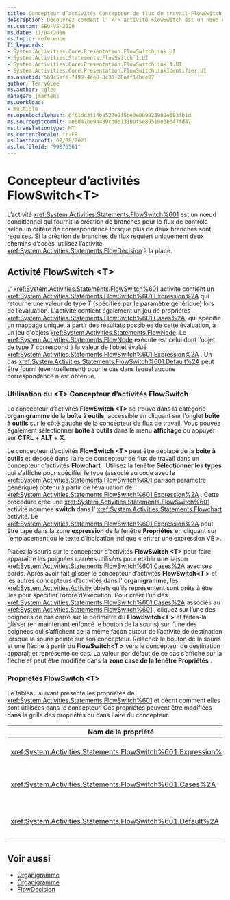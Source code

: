 ```yaml
---
title: Concepteur d’activités Concepteur de flux de travail-FlowSwitch &lt; T &gt;
description: Découvrez comment l' <T> activité FlowSwitch est un nœud conditionnel qui fournit une branche pour le workflow du contrôle basé sur le critère de correspondance.
ms.custom: SEO-VS-2020
ms.date: 11/04/2016
ms.topic: reference
f1_keywords:
- System.Activities.Core.Presentation.FlowSwitchLink.UI
- System.Activities.Statements.FlowSwitch`1.UI
- System.Activities.Core.Presentation.FlowSwitchLink`1.UI
- System.Activities.Core.Presentation.FlowSwitchLinkIdentifier.UI
ms.assetid: 5b9c5afe-7499-4ee8-8c33-28aff14bde07
author: TerryGLee
ms.author: tglee
manager: jmartens
ms.workload:
- multiple
ms.openlocfilehash: 6f61dd3f14ba527e9f5be0e009825902e683fb1d
ms.sourcegitcommit: ae6d47b09a439cd0e13180f5e89510e3e347fd47
ms.translationtype: MT
ms.contentlocale: fr-FR
ms.lasthandoff: 02/08/2021
ms.locfileid: "99876561"
---
```

# <a name="flowswitcht-activity-designer"></a>Concepteur d’activités FlowSwitch\<T>

L’activité <xref:System.Activities.Statements.FlowSwitch%601> est un nœud conditionnel qui fournit la création de branches pour le flux de contrôle selon un critère de correspondance lorsque plus de deux branches sont requises. Si la création de branches de flux requiert uniquement deux chemins d’accès, utilisez l’activité <xref:System.Activities.Statements.FlowDecision> à la place.

## <a name="the-flowswitcht-activity"></a>Activité FlowSwitch \<T>

L' <xref:System.Activities.Statements.FlowSwitch%601> activité contient un <xref:System.Activities.Statements.FlowSwitch%601.Expression%2A> qui retourne une valeur de type *T* (spécifiée par le paramètre générique) lors de l’évaluation. L'activité contient également un jeu de propriétés <xref:System.Activities.Statements.FlowSwitch%601.Cases%2A>, qui spécifie un mappage unique, à partir des résultats possibles de cette évaluation, à un jeu d'objets <xref:System.Activities.Statements.FlowNode>. Le <xref:System.Activities.Statements.FlowNode> exécuté est celui dont l’objet de type *T* correspond à la valeur de l’objet évalué <xref:System.Activities.Statements.FlowSwitch%601.Expression%2A> . Un cas <xref:System.Activities.Statements.FlowSwitch%601.Default%2A> peut être fourni (éventuellement) pour le cas dans lequel aucune correspondance n'est obtenue.

### <a name="using-the-flowswitcht-activity-designer"></a>Utilisation du \<T> Concepteur d’activités FlowSwitch

Le concepteur d’activités **FlowSwitch \<T>** se trouve dans la catégorie **organigramme** de la **boîte à outils**, accessible en cliquant sur l’onglet **boîte à outils** sur le côté gauche de la concepteur de flux de travail. Vous pouvez également sélectionner **boîte à outils** dans le menu **affichage** ou appuyer sur **CTRL** + **ALT** + **X**.

Le concepteur d’activités **FlowSwitch \<T>** peut être déplacé de la **boîte à outils** et déposé dans l’aire de concepteur de flux de travail dans un concepteur d’activités **Flowchart** . Utilisez la fenêtre **Sélectionner les types** qui s’affiche pour spécifier le type (associé au code avec le <xref:System.Activities.Statements.FlowSwitch%601> par son paramètre générique) obtenu à partir de l’évaluation de <xref:System.Activities.Statements.FlowSwitch%601.Expression%2A> . Cette procédure crée une <xref:System.Activities.Statements.FlowSwitch%601> activité nommée **switch** dans l' <xref:System.Activities.Statements.Flowchart> activité. Le <xref:System.Activities.Statements.FlowSwitch%601.Expression%2A> peut être tapé dans la zone **expression** de la fenêtre **Propriétés** en cliquant sur l’emplacement où le texte d’indication indique « entrer une expression VB ».

Placez la souris sur le concepteur d’activités **FlowSwitch \<T>** pour faire apparaître les poignées carrées utilisées pour établir une liaison <xref:System.Activities.Statements.FlowSwitch%601.Cases%2A> avec ses bords. Après avoir fait glisser le concepteur d’activités **FlowSwitch<T \>** et les autres concepteurs d’activités dans l' **organigramme**, les <xref:System.Activities.Activity> objets qu’ils représentent sont prêts à être liés pour spécifier l’ordre d’exécution. Pour créer l’un des <xref:System.Activities.Statements.FlowSwitch%601.Cases%2A> associés au <xref:System.Activities.Statements.FlowSwitch%601> , cliquez sur l’une des poignées de cas carré sur le périmètre du **FlowSwitch<T \>** et faites-la glisser (en maintenant enfoncé le bouton de la souris) sur l’une des poignées qui s’affichent de la même façon autour de l’activité de destination lorsque la souris pointe sur son concepteur. Relâchez le bouton de la souris et une flèche à partir du **FlowSwitch<T \>** vers le concepteur de destination apparaît et représente ce cas. La valeur par défaut de ce cas s’affiche sur la flèche et peut être modifiée dans **la zone case de la fenêtre** **Propriétés** .

### <a name="the-flowswitcht-properties"></a>Propriétés FlowSwitch \<T>

Le tableau suivant présente les propriétés de <xref:System.Activities.Statements.FlowSwitch%601> et décrit comment elles sont utilisées dans le concepteur. Ces propriétés peuvent être modifiées dans la grille des propriétés ou dans l'aire du concepteur.

|Nom de la propriété|Obligatoire|Utilisation|
|-|--------------|-|
|<xref:System.Activities.Statements.FlowSwitch%601.Expression%2A>|True|Spécifie l’expression qui est évaluée pour déterminer le cas du jeu de <xref:System.Activities.Statements.FlowSwitch%601.Cases%2A> vers lequel basculer dans le chemin d’exécution.|
|<xref:System.Activities.Statements.FlowSwitch%601.Cases%2A>|False|Spécifie un mappage unique, à partir des résultats possibles obtenus de l'évaluation de la propriété <xref:System.Activities.Statements.FlowSwitch%601.Expression%2A>, à un jeu d'objets <xref:System.Activities.Statements.FlowNode>.|
|<xref:System.Activities.Statements.FlowSwitch%601.Default%2A>|True|Spécifie le mappage lorsque l'évaluation de la propriété <xref:System.Activities.Statements.FlowSwitch%601.Expression%2A> ne correspond pas à l'une des valeurs contenues dans l'objet <xref:System.Activities.Statements.FlowSwitch%601.Cases%2A>.|

## <a name="see-also"></a>Voir aussi

- [Organigramme](../workflow-designer/flowchart-activity-designers.md)
- [Organigramme](../workflow-designer/flowchart-activity-designer.md)
- [FlowDecision](../workflow-designer/flowdecision-activity-designer.md)
